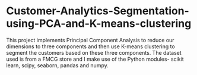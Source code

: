 # Customer-Analytics-Segmentation-using-PCA-and-K-means-clustering
This project implements Principal Component Analysis to reduce our dimensions to three components and then use K-means clustering to segment the customers based on these three components. The dataset used is from a FMCG store and I make use of the Python modules- scikit learn, scipy, seaborn, pandas and numpy.
